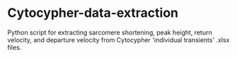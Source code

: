 # Cytocypher-data-extraction
Python script for extracting sarcomere shortening, peak height, return velocity, and departure velocity from Cytocypher 'individual transients' .xlsx files.
